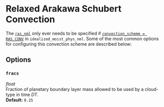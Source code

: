 # Relaxed Arakawa Schubert Convection
The [`ras_nml`](https://github.com/ExeClim/Isca/blob/master/src/atmos_param/ras/ras.f90) 
only ever needs to be specified if 
[`convection_scheme = RAS_CONV`](../main/idealized_moist_physics.md#convection_scheme) in 
`idealized_moist_phys_nml`.
Some of the most common options for configuring this convection scheme are described below:

## Options
### `fracs`
*float*</br> Fraction of planetary boundary layer mass allowed to be used by a cloud-type in time $DT$.</br>
**Default:** `0.25`
